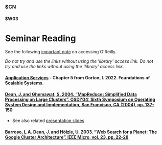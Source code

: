 ### $CN
#### $W03

# Seminar Reading

See the following [important note]($UP/main_accessoreilly) on accessing O'Reilly.

*Do not try and use the links without using the 'library' access link.*
*Do not try and use the links without using the 'library' access link.*

#### [Application Services](https://learning.oreilly.com/library/view/foundations-of-scalable/9781098106058/ch05.html) - Chapter 5 from Gorton, I. 2022. Foundations of Scalable Systems.

#### [Dean, J. and Ghemawat, S. 2004. “MapReduce: Simplified Data Processing on Large Clusters”. OSDI'04: Sixth Symposium on Operating System Design and Implementation, San Francisco, CA (2004), pp. 137-150](https://research.google/pubs/pub62/)

- See also related [presentation slides](https://research.google.com/archive/mapreduce-osdi04-slides/index.html)

#### [Barroso, L.A. Dean, J. and Hölzle, U. 2003. “Web Search for a Planet: The Google Cluster Architecture”. IEEE Micro, vol. 23, pp. 22-28](https://research.google/pubs/pub49/)